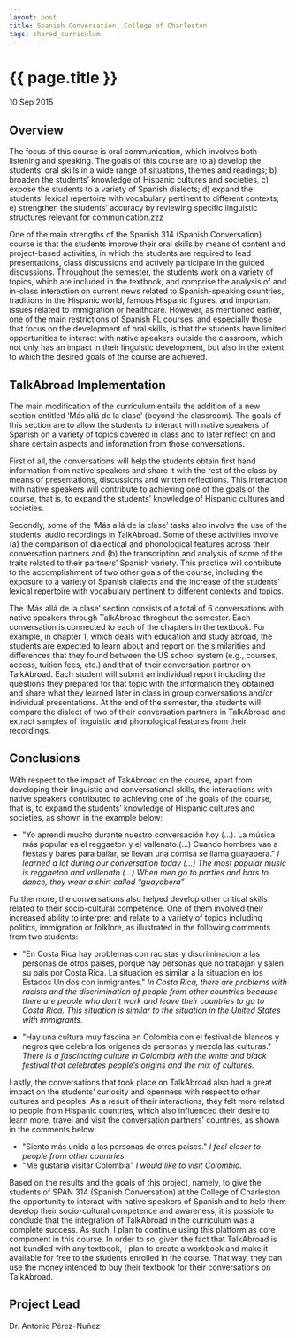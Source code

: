 ```yaml
---
layout: post
title: Spanish Conversation, College of Charleston
tags: shared_curriculum
---
```


# {{ page.title }}

 10 Sep 2015

## Overview

The focus of this course is oral communication, which involves both listening and speaking. The goals of this course are to a) develop the students’ oral skills in a wide range of situations, themes and readings; b) broaden the students’ knowledge of Hispanic cultures and societies, c) expose the students to a variety of Spanish dialects; d) expand the students’ lexical repertoire with vocabulary pertinent to different contexts; e) strengthen the students’ accuracy by reviewing specific linguistic structures relevant for communication.zzz

One of the main strengths of the Spanish 314 (Spanish Conversation) course is that the students improve their oral skills by means of content and project-based activities, in which the students are required to lead presentations, class discussions and actively participate in the guided discussions. Throughout the semester, the students work on a variety of topics, which are included in the textbook, and comprise the analysis of and in-class interaction on current news related to Spanish-speaking countries, traditions in the Hispanic world, famous Hispanic figures, and important issues related to immigration or healthcare. However, as mentioned earlier, one of the main restrictions of Spanish FL courses, and especially those that focus on the development of oral skills, is that the students have limited opportunities to interact with native speakers outside the classroom, which not only has an impact in their linguistic development, but also in the extent to which the desired goals of the course are achieved.

## TalkAbroad Implementation

The main modification of the curriculum entails the addition of a new section entitled ‘Más allá de la clase’ (beyond the classroom). The goals of this section are to allow the students to interact with native speakers of Spanish on a variety of topics covered in class and to later reflect on and share certain aspects and information from those conversations.

First of all, the conversations will help the students obtain first hand information from native speakers and share it with the rest of the class by means of presentations, discussions and written reflections. This interaction with native speakers will contribute to achieving one of the goals of the course, that is, to expand the students’ knowledge of Hispanic cultures and societies.

Secondly, some of the ‘Más allá de la clase’ tasks also involve the use of the students’ audio recordings in TalkAbroad. Some of these activities involve (a) the comparison of dialectical and phonological features across their conversation partners and (b) the transcription and analysis of some of the traits related to their partners’ Spanish variety.  This practice will contribute to the accomplishment of two other goals of the course, including the exposure to a variety of Spanish dialects and the increase of the students’ lexical repertoire with vocabulary pertinent to different contexts and topics.

The ‘Más allá de la clase’ section consists of a total of 6 conversations with native speakers through TalkAbroad throghout the semester. Each conversation is connected to each of the chapters in the textbook. For example, in chapter 1, which deals with education and study abroad, the students are expected to learn about and report on the similarities and differences that they found between the US school system (e.g., courses, access, tuition fees, etc.) and that of their conversation partner on TalkAbroad. Each student will submit an individual report including the questions they prepared for that topic with the information they obtained and share what they learned later in class in group conversations and/or individual presentations. At the end of the semester, the students will compare the dialect of two of their conversation partners in TalkAbroad and extract samples of linguistic and phonological features from their recordings.

## Conclusions

With respect to the impact of TakAbroad on the course, apart from developing their linguistic and conversational skills, the interactions with native speakers contributed to achieving one of the goals of the course, that is, to expand the students’ knowledge of Hispanic cultures and societies, as shown in the example below:

* "Yo aprendí mucho durante nuestro conversación hoy (…). La música más popular es el reggaeton y el vallenato.(…) Cuando hombres van a fiestas y bares para bailar, se llevan una comisa se llama guayabera." *I learned a lot during our conversation today (…) The most popular music is reggaeton and vallenato (…) When men go to parties and bars to dance, they wear a shirt called “guayabera”*

Furthermore, the conversations also helped develop other critical skills related to their socio-cultural competence. One of them involved their increased ability to interpret and relate to a variety of topics including politics, immigration or folklore, as illustrated in the following comments from two students:

* "En Costa Rica hay problemas con racistas y discriminacion a las personas de otros paises, porque hay personas que no trabajan y salen su pais por Costa Rica. La situacion es similar a la situacion en los Estados Unidos con inmigrantes." *In Costa Rica, there are problems with racists and the discrimination of people from other countries because there are people who don’t work and leave their countries to go to Costa Rica. This situation is similar to the situation in the United States with immigrants.*

* "Hay una cultura muy fascina en Colombia con el festival de blancos y negros que celebra los orígenes de personas y mezcla las culturas." *There is a fascinating culture in Colombia with the white and black festival that celebrates people’s origins and the mix of cultures.*

Lastly, the conversations that took place on TalkAbroad also had a great impact on the students’ curiosity and openness with respect to other cultures and peoples. As a result of their interactions, they felt more related to people from Hispanic countries, which also influenced their desire to learn more, travel and visit the conversation partners’ countries, as shown in the comments below:

* "Siento más unida a las personas de otros países." *I feel closer to people from other countries.*
* "Me gustaría visitar Colombia" *I would like to visit Colombia.*

Based on the results and the goals of this project, namely, to give the students of SPAN 314 (Spanish Conversation) at the College of Charleston the opportunity to interact with native speakers of Spanish and to help them develop their socio-cultural competence and awareness, it is possible to conclude that the integration of TalkAbroad in the curriculum was a complete success.  As such, I plan to continue using this platform as core component in this course. In order to so, given the fact that TalkAbroad is not bundled with any textbook, I plan to create a workbook and make it available for free to the students enrolled in the course. That way, they can use the money intended to buy their textbook for their conversations on TalkAbroad.

## Project Lead

Dr. Antonio Pérez-Nuñez